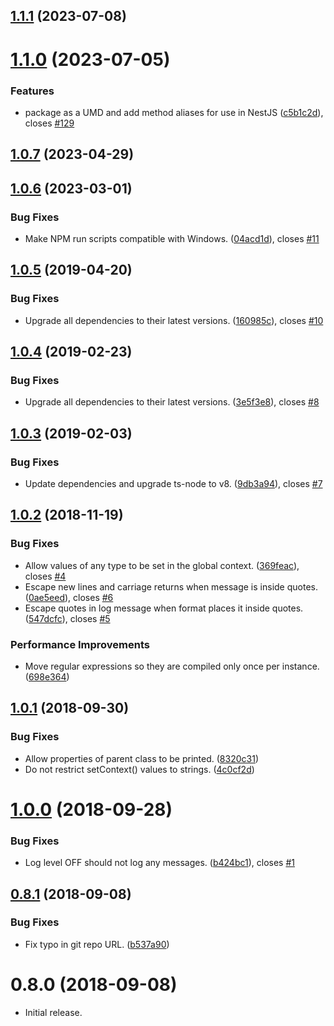 ## [1.1.1](https://github.com/chriswells0/node-sitka/compare/v1.1.0...v1.1.1) (2023-07-08)



# [1.1.0](https://github.com/chriswells0/node-sitka/compare/v1.0.7...v1.1.0) (2023-07-05)


### Features

* package as a UMD and add method aliases for use in NestJS ([c5b1c2d](https://github.com/chriswells0/node-sitka/commit/c5b1c2d23c1a3033fba07560af9679e13e86906c)), closes [#129](https://github.com/chriswells0/node-sitka/issues/129)



## [1.0.7](https://github.com/chriswells0/node-sitka/compare/v1.0.6...v1.0.7) (2023-04-29)



## [1.0.6](https://github.com/chriswells0/node-sitka/compare/v1.0.5...v1.0.6) (2023-03-01)


### Bug Fixes

* Make NPM run scripts compatible with Windows. ([04acd1d](https://github.com/chriswells0/node-sitka/commit/04acd1dc7a8cbe7c61b0d8a39df19e79336c94f6)), closes [#11](https://github.com/chriswells0/node-sitka/issues/11)



## [1.0.5](https://github.com/chriswells0/node-sitka/compare/v1.0.4...v1.0.5) (2019-04-20)


### Bug Fixes

* Upgrade all dependencies to their latest versions. ([160985c](https://github.com/chriswells0/node-sitka/commit/160985c)), closes [#10](https://github.com/chriswells0/node-sitka/issues/10)



## [1.0.4](https://github.com/chriswells0/node-sitka/compare/v1.0.3...v1.0.4) (2019-02-23)


### Bug Fixes

* Upgrade all dependencies to their latest versions. ([3e5f3e8](https://github.com/chriswells0/node-sitka/commit/3e5f3e8)), closes [#8](https://github.com/chriswells0/node-sitka/issues/8)



## [1.0.3](https://github.com/chriswells0/node-sitka/compare/v1.0.2...v1.0.3) (2019-02-03)


### Bug Fixes

* Update dependencies and upgrade ts-node to v8. ([9db3a94](https://github.com/chriswells0/node-sitka/commit/9db3a94)), closes [#7](https://github.com/chriswells0/node-sitka/issues/7)



<a name="1.0.2"></a>
## [1.0.2](https://github.com/chriswells0/node-sitka/compare/v1.0.1...v1.0.2) (2018-11-19)


### Bug Fixes

* Allow values of any type to be set in the global context. ([369feac](https://github.com/chriswells0/node-sitka/commit/369feac)), closes [#4](https://github.com/chriswells0/node-sitka/issues/4)
* Escape new lines and carriage returns when message is inside quotes. ([0ae5eed](https://github.com/chriswells0/node-sitka/commit/0ae5eed)), closes [#6](https://github.com/chriswells0/node-sitka/issues/6)
* Escape quotes in log message when format places it inside quotes. ([547dcfc](https://github.com/chriswells0/node-sitka/commit/547dcfc)), closes [#5](https://github.com/chriswells0/node-sitka/issues/5)


### Performance Improvements

* Move regular expressions so they are compiled only once per instance. ([698e364](https://github.com/chriswells0/node-sitka/commit/698e364))



<a name="1.0.1"></a>
## [1.0.1](https://github.com/chriswells0/node-sitka/compare/v1.0.0...v1.0.1) (2018-09-30)


### Bug Fixes

* Allow properties of parent class to be printed. ([8320c31](https://github.com/chriswells0/node-sitka/commit/8320c31))
* Do not restrict setContext() values to strings. ([4c0cf2d](https://github.com/chriswells0/node-sitka/commit/4c0cf2d))



<a name="1.0.0"></a>
# [1.0.0](https://github.com/chriswells0/node-sitka/compare/v0.8.1...v1.0.0) (2018-09-28)


### Bug Fixes

* Log level OFF should not log any messages. ([b424bc1](https://github.com/chriswells0/node-sitka/commit/b424bc1)), closes [#1](https://github.com/chriswells0/node-sitka/issues/1)



<a name="0.8.1"></a>
## [0.8.1](https://github.com/chriswells0/node-sitka/compare/v0.8.0...v0.8.1) (2018-09-08)


### Bug Fixes

* Fix typo in git repo URL. ([b537a90](https://github.com/chriswells0/node-sitka/commit/b537a90))



<a name="0.8.0"></a>
# 0.8.0 (2018-09-08)

* Initial release.


